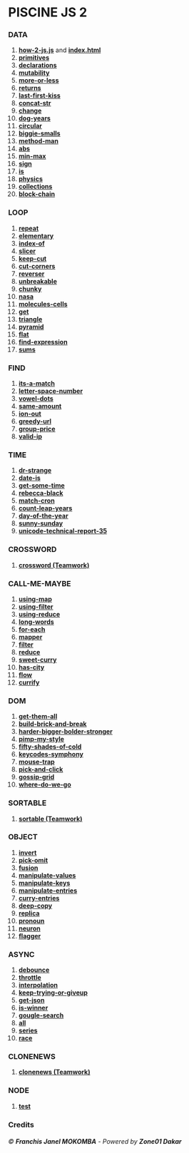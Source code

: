 # PISCINE JS 2
### DATA
1. **[how-2-js.js](./how-2-js.js)** and **[index.html](./index.html)**
2. **[primitives](./primitives.js)**
3. **[declarations](./declarations.js)**
4. **[mutability](./mutability.js)**
5. **[more-or-less](./more-or-less.js)**
6. **[returns](./returns.js)**
7. **[last-first-kiss](./last-first-kiss.js)**
8. **[concat-str](./concat-str.js)**
9. **[change](./change.js)**
10. **[dog-years](./dog-years.js)**
11. **[circular](./circular.js)**
12. **[biggie-smalls](./biggie-smalls.js)**
13. **[method-man](./method-man.js)**
14. **[abs](./abs.js)**
15. **[min-max](./min-max.js)**
16. **[sign](./sign.js)**
17. **[is](./is.js)**
18. **[physics](./physics.js)**
19. **[collections](./collections.js)**
20. **[block-chain](./block-chain.js)**

### LOOP
1. **[repeat](./repeat.js)**
2. **[elementary](./elementary.js)**
3. **[index-of](./index-of.js)**
4. **[slicer](./slicer.js)**
5. **[keep-cut](./keep-cut.js)**
6. **[cut-corners](./cut-corners.js)**
7. **[reverser](./reverser.js)**
8. **[unbreakable](./unbreakable.js)**
9. **[chunky](./chunky.js)**
10. **[nasa](./nasa.js)**
11. **[molecules-cells](./molecules-cells.js)**
12. **[get](./get.js)**
13. **[triangle](./triangle.js)**
14. **[pyramid](./pyramid.js)**
15. **[flat](./flat.js)**
16. **[find-expression](./find-expression.js)**
17. **[sums](./sums.js)**

### FIND
1. **[its-a-match](./its-a-match.js)**
2. **[letter-space-number](./letter-space-number.js)**
3. **[vowel-dots](./vowel-dots.js)**
4. **[same-amount](./same-amount.js)**
5. **[ion-out](./ion-out.js)**
6. **[greedy-url](./greedy-url.js)**
7. **[group-price](./group-price.js)**
8. **[valid-ip](./valid-ip.js)**

### TIME
1. **[dr-strange](./dr-strange.js)**
2. **[date-is](./date-is.js)**
3. **[get-some-time](./get-some-time.js)**
4. **[rebecca-black](./rebecca-black.js)**
5. **[match-cron](./match-cron.js)**
6. **[count-leap-years](./count-leap-years.js)**
7. **[day-of-the-year](./day-of-the-year.js)**
8. **[sunny-sunday](./sunny-sunday.js)**
9. **[unicode-technical-report-35](./unicode-technical-report-35.js)**

### CROSSWORD
1. **[crossword (Teamwork)](https://learn.zone01dakar.sn/git/npouille/crossword)**

### CALL-ME-MAYBE
1. **[using-map](./using-map.js)**
2. **[using-filter](./using-filter.js)**
3. **[using-reduce](./using-reduce.js)**
4. **[long-words](./long-words.js)**
5. **[for-each](./for-each.js)**
6. **[mapper](./mapper.js)**
7. **[filter](./filter.js)**
8. **[reduce](./reduce.js)**
9. **[sweet-curry](./sweet-curry.js)**
10. **[has-city](./has-city.js)**
11. **[flow](./flow.js)**
12. **[currify](./currify.js)**

### DOM
1. **[get-them-all](./get-them-all.js)**
2. **[build-brick-and-break](./build-brick-and-break.js)**
3. **[harder-bigger-bolder-stronger](./harder-bigger-bolder-stronger.js)**
4. **[pimp-my-style](./pimp-my-style.js)**
5. **[fifty-shades-of-cold](./fifty-shades-of-cold.js)**
6. **[keycodes-symphony](./keycodes-symphony.js)**
7. **[mouse-trap](./mouse-trap.js)**
8. **[pick-and-click](./pick-and-click.js)**
9. **[gossip-grid](./gossip-grid.js)**
10. **[where-do-we-go](./where-do-we-go.js)**

### SORTABLE
1. **[sortable (Teamwork)](https://learn.zone01dakar.sn/git/fmokomba/sortable)**

### OBJECT
1. **[invert](./invert.js)**
2. **[pick-omit](./pick-omit.js)**
3. **[fusion](./fusion.js)**
4. **[manipulate-values](./manipulate-values.js)**
5. **[manipulate-keys](./manipulate-keys.js)**
6. **[manipulate-entries](./manipulate-entries.js)**
7. **[curry-entries](./curry-entries.js)**
8. **[deep-copy](./deep-copy.js)**
9. **[replica](./replica.js)**
10. **[pronoun](./pronoun.js)**
11. **[neuron](./neuron.js)**
12. **[flagger](./flagger.js)**

### ASYNC
1. **[debounce](./debounce.js)**
2. **[throttle](./throttle.js)**
3. **[interpolation](./interpolation.js)**
4. **[keep-trying-or-giveup](./keep-trying-or-giveup.js)**
5. **[get-json](./get-json.js)**
6. **[is-winner](./is-winner.js)**
7. **[gougle-search](./gougle-search.js)**
8. **[all](./all.js)**
9. **[series](./series.js)**
10. **[race](./race.js)**

### CLONENEWS
1. **[clonenews (Teamwork)](https://learn.zone01dakar.sn/git/...)**

### NODE
1. **[test](./test.js)**


### Credits
###### &copy; ***Franchis Janel MOKOMBA*** - Powered by ***Zone01 Dakar***